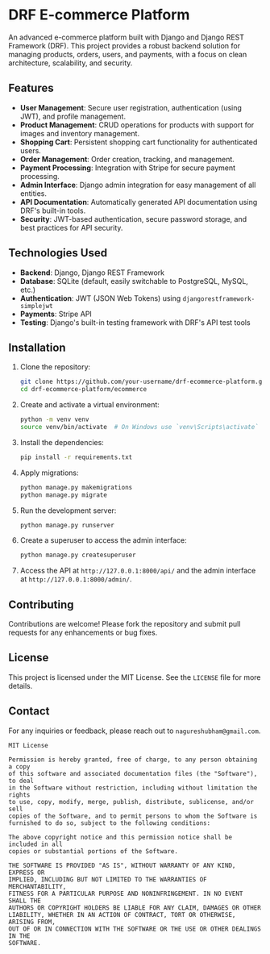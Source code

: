 # DRF E-commerce Platform

An advanced e-commerce platform built with Django and Django REST Framework (DRF). This project provides a robust backend solution for managing products, orders, users, and payments, with a focus on clean architecture, scalability, and security.

## Features

- **User Management**: Secure user registration, authentication (using JWT), and profile management.
- **Product Management**: CRUD operations for products with support for images and inventory management.
- **Shopping Cart**: Persistent shopping cart functionality for authenticated users.
- **Order Management**: Order creation, tracking, and management.
- **Payment Processing**: Integration with Stripe for secure payment processing.
- **Admin Interface**: Django admin integration for easy management of all entities.
- **API Documentation**: Automatically generated API documentation using DRF's built-in tools.
- **Security**: JWT-based authentication, secure password storage, and best practices for API security.

## Technologies Used

- **Backend**: Django, Django REST Framework
- **Database**: SQLite (default, easily switchable to PostgreSQL, MySQL, etc.)
- **Authentication**: JWT (JSON Web Tokens) using `djangorestframework-simplejwt`
- **Payments**: Stripe API
- **Testing**: Django's built-in testing framework with DRF's API test tools

## Installation

1. Clone the repository:
   ```bash
   git clone https://github.com/your-username/drf-ecommerce-platform.git
   cd drf-ecommerce-platform/ecommerce
   ```

2. Create and activate a virtual environment:
   ```bash
   python -m venv venv
   source venv/bin/activate  # On Windows use `venv\Scripts\activate`
   ```

3. Install the dependencies:
   ```bash
   pip install -r requirements.txt
   ```

4. Apply migrations:
   ```bash
   python manage.py makemigrations
   python manage.py migrate
   ```

5. Run the development server:
   ```bash
   python manage.py runserver
   ```

6. Create a superuser to access the admin interface:
   ```bash
   python manage.py createsuperuser
   ```

7. Access the API at `http://127.0.0.1:8000/api/` and the admin interface at `http://127.0.0.1:8000/admin/`.

## Contributing

Contributions are welcome! Please fork the repository and submit pull requests for any enhancements or bug fixes.

## License

This project is licensed under the MIT License. See the `LICENSE` file for more details.

## Contact

For any inquiries or feedback, please reach out to `nagureshubham@gmail.com`.


   ```plaintext
   MIT License

   Permission is hereby granted, free of charge, to any person obtaining a copy
   of this software and associated documentation files (the "Software"), to deal
   in the Software without restriction, including without limitation the rights
   to use, copy, modify, merge, publish, distribute, sublicense, and/or sell
   copies of the Software, and to permit persons to whom the Software is
   furnished to do so, subject to the following conditions:

   The above copyright notice and this permission notice shall be included in all
   copies or substantial portions of the Software.

   THE SOFTWARE IS PROVIDED "AS IS", WITHOUT WARRANTY OF ANY KIND, EXPRESS OR
   IMPLIED, INCLUDING BUT NOT LIMITED TO THE WARRANTIES OF MERCHANTABILITY,
   FITNESS FOR A PARTICULAR PURPOSE AND NONINFRINGEMENT. IN NO EVENT SHALL THE
   AUTHORS OR COPYRIGHT HOLDERS BE LIABLE FOR ANY CLAIM, DAMAGES OR OTHER
   LIABILITY, WHETHER IN AN ACTION OF CONTRACT, TORT OR OTHERWISE, ARISING FROM,
   OUT OF OR IN CONNECTION WITH THE SOFTWARE OR THE USE OR OTHER DEALINGS IN THE
   SOFTWARE.

